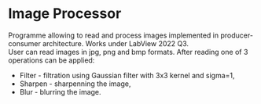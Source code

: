 # Image Processor
Programme allowing to read and process images implemented in producer-consumer architecture. Works under LabView 2022 Q3.<br>
User can read images in jpg, png and bmp formats. After reading one of 3 operations can be applied:
* Filter - filtration using Gaussian filter with 3x3 kernel and sigma=1,
* Sharpen - sharpenning the image,
* Blur - blurring the image.
